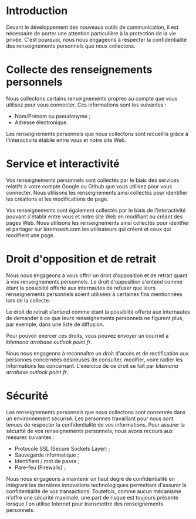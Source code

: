 <!-- TITLE: Politique de confidentialité -->
<!-- SUBTITLE: Présentation de la politique de confidentialite du site Web partage.leremsesh.com -->

# Introduction
Devant le développement des nouveaux outils de communication, il est nécessaire de porter une attention particulière à la protection de la vie privée. C'est pourquoi, nous nous engageons à respecter la confidentialité des renseignements personnels que nous collectons.

# Collecte des renseignements personnels
Nous collectons certains renseignements propres au compte que vous utilisez pour vous connecter. Ces informations sont les suivantes :
* Nom/Prénom ou pseudonyme ;
* Adresse électronique.

Les renseignements personnels que nous collectons sont recueillis grâce à l'interactivité établie entre vous et notre site Web.

# Service et interactivité
Vos renseignements personnels sont collectés par le biais des services relatifs à votre compte Google ou Github que vous utilisez pour vous connecter.
Nous utilisons les renseignements ainsi collectés pour identifier les créations et les modifications de page.

Vos renseignements sont également collectés par le biais de l'interactivité pouvant s'établir entre vous et notre site Web en modifiant ou créant des pages Web.
Nous utilisons les renseignements ainsi collectés pour identfier et partager sur leremsesh.com les utilisateurs qui créent et ceux qui modifient une page.

# Droit d'opposition et de retrait
Nous nous engageons à vous offrir un droit d'opposition et de retrait quant à vos renseignements personnels.
Le droit d'opposition s'entend comme étant la possiblité offerte aux internautes de refuser que leurs renseignements personnels soient utilisées à certaines fins mentionnées lors de la collecte.

Le droit de retrait s'entend comme étant la possiblité offerte aux internautes de demander à ce que leurs renseignements personnels ne figurent plus, par exemple, dans une liste de diffusion.

Pour pouvoir exercer ces droits, vous pouvez envoyer un courriel à *kitemona arrobase outlook point fr*.

Nous nous engageons à reconnaître un droit d'accès et de rectification aux personnes concernées désireuses de consulter, modifier, voire radier les informations les concernant.
L'exercice de ce droit se fait par *kitemona arrobase outlook point fr*.

# Sécurité
Les renseignements personnels que nous collectons sont conservés dans un environnement sécurisé. Les personnes travaillant pour nous sont tenues de respecter la confidentialité de vos informations.
Pour assurer la sécurité de vos renseignements personnels, nous avons recours aux mesures suivantes :
* Protocole SSL (Secure Sockets Layer) ;
* Sauvegarde informatique ;
*  Identifiant / mot de passe ;
* Pare-feu (Firewalls) ;

Nous nous engageons à maintenir un haut degré de confidentialité en intégrant les dernières innovations technologiques permettant d'assurer la confidentialité de vos transactions. Toutefois, comme aucun mécanisme n'offre une sécurité maximale, une part de risque est toujours présente lorsque l'on utilise Internet pour transmettre des renseignements personnels.